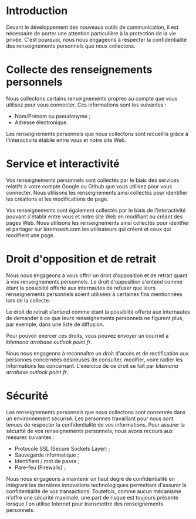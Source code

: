 <!-- TITLE: Politique de confidentialité -->
<!-- SUBTITLE: Présentation de la politique de confidentialite du site Web partage.leremsesh.com -->

# Introduction
Devant le développement des nouveaux outils de communication, il est nécessaire de porter une attention particulière à la protection de la vie privée. C'est pourquoi, nous nous engageons à respecter la confidentialité des renseignements personnels que nous collectons.

# Collecte des renseignements personnels
Nous collectons certains renseignements propres au compte que vous utilisez pour vous connecter. Ces informations sont les suivantes :
* Nom/Prénom ou pseudonyme ;
* Adresse électronique.

Les renseignements personnels que nous collectons sont recueillis grâce à l'interactivité établie entre vous et notre site Web.

# Service et interactivité
Vos renseignements personnels sont collectés par le biais des services relatifs à votre compte Google ou Github que vous utilisez pour vous connecter.
Nous utilisons les renseignements ainsi collectés pour identifier les créations et les modifications de page.

Vos renseignements sont également collectés par le biais de l'interactivité pouvant s'établir entre vous et notre site Web en modifiant ou créant des pages Web.
Nous utilisons les renseignements ainsi collectés pour identfier et partager sur leremsesh.com les utilisateurs qui créent et ceux qui modifient une page.

# Droit d'opposition et de retrait
Nous nous engageons à vous offrir un droit d'opposition et de retrait quant à vos renseignements personnels.
Le droit d'opposition s'entend comme étant la possiblité offerte aux internautes de refuser que leurs renseignements personnels soient utilisées à certaines fins mentionnées lors de la collecte.

Le droit de retrait s'entend comme étant la possiblité offerte aux internautes de demander à ce que leurs renseignements personnels ne figurent plus, par exemple, dans une liste de diffusion.

Pour pouvoir exercer ces droits, vous pouvez envoyer un courriel à *kitemona arrobase outlook point fr*.

Nous nous engageons à reconnaître un droit d'accès et de rectification aux personnes concernées désireuses de consulter, modifier, voire radier les informations les concernant.
L'exercice de ce droit se fait par *kitemona arrobase outlook point fr*.

# Sécurité
Les renseignements personnels que nous collectons sont conservés dans un environnement sécurisé. Les personnes travaillant pour nous sont tenues de respecter la confidentialité de vos informations.
Pour assurer la sécurité de vos renseignements personnels, nous avons recours aux mesures suivantes :
* Protocole SSL (Secure Sockets Layer) ;
* Sauvegarde informatique ;
*  Identifiant / mot de passe ;
* Pare-feu (Firewalls) ;

Nous nous engageons à maintenir un haut degré de confidentialité en intégrant les dernières innovations technologiques permettant d'assurer la confidentialité de vos transactions. Toutefois, comme aucun mécanisme n'offre une sécurité maximale, une part de risque est toujours présente lorsque l'on utilise Internet pour transmettre des renseignements personnels.